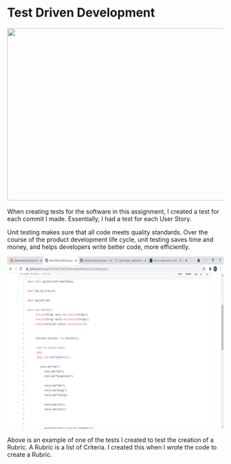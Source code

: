 # Test Driven Development
<p align = "center">
  <img width="600" height="400" src="https://miro.medium.com/max/1126/1*UcGzy1kcqcI4ZG-NsXMxjA.png">


When creating tests for the software in this assignment, I created a test for each commit I made. Essentially, I had a test for each User Story.

Unit testing makes sure that all code meets quality standards. Over the course of the product development life cycle, unit testing saves time and money, and helps developers write better code, more efficiently.

<p align = "center">
  <img width="900" height="400" src="Picture5.png">

  Above is an example of one of the tests I created to test the creation of a Rubric. A Rubric is a list of Criteria. I created this when I wrote the code to create a Rubric. 